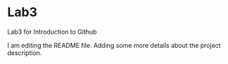 # Lab3
Lab3 for Introduction to Github

I am editing the README file. Adding some more details about the project description.
